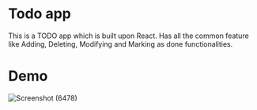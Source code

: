 # Todo app

This is a TODO app which is built upon React. Has all the common feature like Adding, Deleting, Modifying and Marking as done functionalities.

# Demo

![Screenshot (6478)](https://github.com/Anirban-Gorain/TODO/assets/55017949/76f4eae1-e679-4e84-98b7-ffffb9dede3b)
